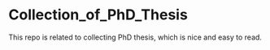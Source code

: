 # Collection_of_PhD_Thesis
This repo is related to collecting PhD thesis, which is nice and easy to read. 
